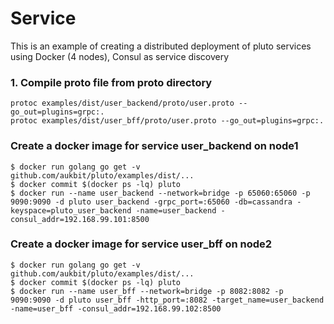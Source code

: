 # Service

This is an example of creating a distributed deployment of pluto services using Docker (4 nodes), Consul as service discovery

### 1. Compile proto file from proto directory
```
protoc examples/dist/user_backend/proto/user.proto --go_out=plugins=grpc:.
protoc examples/dist/user_bff/proto/user.proto --go_out=plugins=grpc:.
```

### Create a docker image for service user_backend on node1
```
$ docker run golang go get -v github.com/aukbit/pluto/examples/dist/...
$ docker commit $(docker ps -lq) pluto
$ docker run --name user_backend --network=bridge -p 65060:65060 -p 9090:9090 -d pluto user_backend -grpc_port=:65060 -db=cassandra -keyspace=pluto_user_backend -name=user_backend -consul_addr=192.168.99.101:8500
```
### Create a docker image for service user_bff on node2
```
$ docker run golang go get -v github.com/aukbit/pluto/examples/dist/...
$ docker commit $(docker ps -lq) pluto
$ docker run --name user_bff --network=bridge -p 8082:8082 -p 9090:9090 -d pluto user_bff -http_port=:8082 -target_name=user_backend -name=user_bff -consul_addr=192.168.99.102:8500
```
